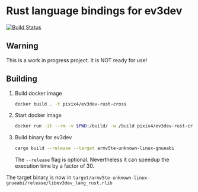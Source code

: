# Rust language bindings for ev3dev

[![Build Status](https://travis-ci.org/pixix4/ev3dev-lang-rust.svg?branch=master)](https://travis-ci.org/pixix4/ev3dev-lang-rust)

## Warning

This is a work in progress project. It is NOT ready for use!

## Building

1. Build docker image
    ```bash
    docker build . -t pixix4/ev3dev-rust-cross
    ```

2. Start docker image
    ```bash
    docker run -it --rm -v $PWD:/build/ -w /build pixix4/ev3dev-rust-cross
    ```

3. Build binary for ev3dev
    ```bash
    cargo build --release --target armv5te-unknown-linux-gnueabi
    ```
    The `--release` flag is optional. Nevertheless it can speedup the execution time by a factor of 30.
    
The target binary is now in `target/armv5te-unknown-linux-gnueabi/release/libev3dev_lang_rust.rlib`